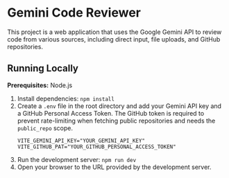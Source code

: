 # Gemini Code Reviewer

This project is a web application that uses the Google Gemini API to review code from various sources, including direct input, file uploads, and GitHub repositories.

## Running Locally

**Prerequisites:** Node.js

1.  Install dependencies:
    `npm install`
2.  Create a `.env` file in the root directory and add your Gemini API key and a GitHub Personal Access Token. The GitHub token is required to prevent rate-limiting when fetching public repositories and needs the `public_repo` scope.
    ```
    VITE_GEMINI_API_KEY="YOUR_GEMINI_API_KEY"
    VITE_GITHUB_PAT="YOUR_GITHUB_PERSONAL_ACCESS_TOKEN"
    ```
3.  Run the development server:
    `npm run dev`
4. Open your browser to the URL provided by the development server.
